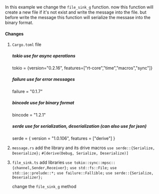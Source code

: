 In this example we change the `file_sink_g` function.
now this function will create a new file if it's not exist and write the message 
into the file. but before write the message this function will serialize the messase into the binary format.

#### Changes
1. `Cargo.toml` file 
    ##### tokio use for async operations
    tokio = {version="0.2.16", features=["rt-core","time","macros","sync"]}
    ##### failure use for error messages
    failure = "0.1.7"
    ##### bincode use for binary format
    bincode = "1.2.1"
    ##### serde use for serialization, deserialization (can also use for json)
    serde = { version = "1.0.106", features = ["derive"] }

2. `message.rs`
    add the library and its drive macros
    `use serde::{Serialize, Deserialize};`
    `#[derive(Debug, Serialize, Deserialize)]`


3. `file_sink.ts`
    add libraries
    `use tokio::sync::mpsc::{channel,Sender,Receiver};`
    `use std::fs::File;`
    `use std::io::prelude::*;`
    `use failure::Fallible;`
    `use serde::{Serialize, Deserializer};`
    
    change the `file_sink_g` method